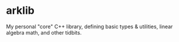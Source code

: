# arklib

My personal "core" C++ library, defining basic types & utilities, linear algebra math, and other tidbits.
